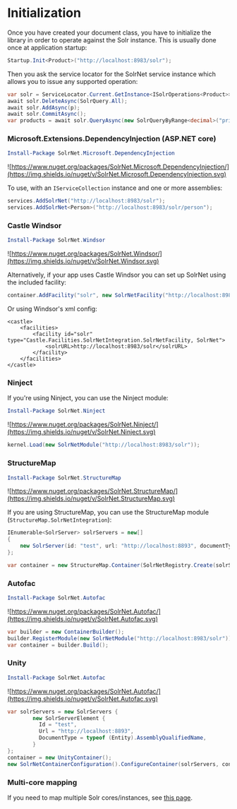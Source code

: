 # Initialization

Once you have created your document class, you have to initialize the library in order to operate against the Solr instance. This is usually done once at application startup:

```C#
Startup.Init<Product>("http://localhost:8983/solr");
```

Then you ask the service locator for the SolrNet service instance which allows you to issue any supported operation:

```C#
var solr = ServiceLocator.Current.GetInstance<ISolrOperations<Product>>();
await solr.DeleteAsync(SolrQuery.All);
await solr.AddAsync(p);
await solr.CommitAsync();
var products = await solr.QueryAsync(new SolrQueryByRange<decimal>("price", 10m, 100m));
```

### Microsoft.Extensions.DependencyInjection (ASP.NET core)

``` PowerShell
Install-Package SolrNet.Microsoft.DependencyInjection
```
![https://www.nuget.org/packages/SolrNet.Microsoft.DependencyInjection/](https://img.shields.io/nuget/v/SolrNet.Microsoft.DependencyInjection.svg)

To use, with an `IServiceCollection` instance and one or more assemblies:

``` C#
services.AddSolrNet("http://localhost:8983/solr");
services.AddSolrNet<Person>("http://localhost:8983/solr/person");
```


### Castle Windsor

``` PowerShell
Install-Package SolrNet.Windsor
```
![https://www.nuget.org/packages/SolrNet.Windsor/](https://img.shields.io/nuget/v/SolrNet.Windsor.svg)


Alternatively, if your app uses Castle Windsor you can set up SolrNet using the included facility:

```C#
container.AddFacility("solr", new SolrNetFacility("http://localhost:8983/solr"));
```

Or using Windsor's xml config:

```
<castle> 
    <facilities> 
        <facility id="solr" type="Castle.Facilities.SolrNetIntegration.SolrNetFacility, SolrNet">
            <solrURL>http://localhost:8983/solr</solrURL> 
        </facility> 
    </facilities> 
</castle>
```

### Ninject
If you're using Ninject, you can use the Ninject module:

``` PowerShell
Install-Package SolrNet.Ninject
```
![https://www.nuget.org/packages/SolrNet.Ninject/](https://img.shields.io/nuget/v/SolrNet.Ninject.svg)

```C#
kernel.Load(new SolrNetModule("http://localhost:8983/solr"));
```

### StructureMap
``` PowerShell
Install-Package SolrNet.StructureMap
```
![https://www.nuget.org/packages/SolrNet.StructureMap/](https://img.shields.io/nuget/v/SolrNet.StructureMap.svg)


If you are using StructureMap, you can use the StructureMap module (`StructureMap.SolrNetIntegration`):

```C#
IEnumerable<SolrServer> solrServers = new[]
{
	new SolrServer(id: "test", url: "http://localhost:8893", documentType: "testDocumentType")
};

var container = new StructureMap.Container(SolrNetRegistry.Create(solrServers));
```

### Autofac
``` PowerShell
Install-Package SolrNet.Autofac
```
![https://www.nuget.org/packages/SolrNet.Autofac/](https://img.shields.io/nuget/v/SolrNet.Autofac.svg)


```C#
var builder = new ContainerBuilder();
builder.RegisterModule(new SolrNetModule("http://localhost:8983/solr"));
var container = builder.Build();
```

### Unity
``` PowerShell
Install-Package SolrNet.Autofac
```
![https://www.nuget.org/packages/SolrNet.Autofac/](https://img.shields.io/nuget/v/SolrNet.Autofac.svg)


```C#
var solrServers = new SolrServers {
        new SolrServerElement {
          Id = "test",
          Url = "http://localhost:8893",
          DocumentType = typeof (Entity).AssemblyQualifiedName,
        }
};
container = new UnityContainer();
new SolrNetContainerConfiguration().ConfigureContainer(solrServers, container);
```

### Multi-core mapping
If you need to map multiple Solr cores/instances, see [this page](Multi-core-instance.md).
